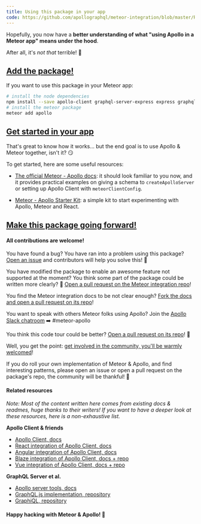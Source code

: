 ```yaml
---
title: Using this package in your app
code: https://github.com/apollographql/meteor-integration/blob/master/README.md#1-20
---
```


Hopefully, you now have a **better understanding of what "using Apollo in a Meteor app" means under the hood**.

After all, it's _not that_ terrible! 🌮

<a href="https://github.com/apollographql/meteor-integration/blob/master/README.md#3-5"><h2>Add the package!</h2></a>

If you want to use this package in your Meteor app:
```sh
# install the node dependencies
npm install --save apollo-client graphql-server-express express graphql graphql-tools body-parser
# install the meteor package
meteor add apollo
```

<a href="https://github.com/apollographql/meteor-integration/blob/master/README.md#6-8"><h2>Get started in your app</h2></a>

That's great to know how it works... but the end goal is to use Apollo & Meteor together, isn't it? 😏

To get started, here are some useful resources:

- [The official Meteor - Apollo docs](http://dev.apollodata.com/core/meteor.html): it should look familiar to you now, and it provides practical examples on giving a schema to `createApolloServer` or setting up Apollo Client with `meteorClientConfig`.

- [Meteor - Apollo Starter Kit](https://github.com/apollographql/meteor-starter-kit/): a simple kit to start experimenting with Apollo, Meteor and React.

<a href="https://github.com/apollographql/meteor-integration/blob/master/README.md#10-20"><h2>Make this package going forward!</h2></a>

<h4>All contributions are welcome!</h4>

You have found a bug? You have ran into a problem using this package? [Open an issue](https://github.com/apollostack/meteor-integration/issues) and contributors will help you solve this! 🙌

You have modified the package to enable an awesome feature not supported at the moment? You think some part of the package could be written more clearly? 🤔 [Open a pull request on the Meteor integration repo](https://github.com/apollostack/meteor-integration/pulls)!

You find the Meteor integration docs to be not clear enough? [Fork the docs and open a pull request on its repo](https://github.com/apollographql/core-docs/blob/master/source/meteor.md)!

You want to speak with others Meteor folks using Apollo? Join the [Apollo Slack chatroom](http://www.apollodata.com/#slack) ➡️ #meteor-apollo

You think this code tour could be better? [Open a pull request on its repo](https://github.com/xavcz/meteor-apollo-codetour)! 🎉

Well, you get the point: [get involved in the community, you'll be warmly welcomed](http://dev.apollodata.com/community/)!

If you do roll your own implementation of Meteor & Apollo, and find interesting patterns, please open an issue or open a pull request on the package's repo, the community will be thankful! 🙏

<h4>Related resources</h4>

_Note: Most of the content written here comes from existing docs & readmes, huge thanks to their writers! If you want to have a deeper look at these resources, here is a non-exhaustive list._

**Apollo Client & friends**

- [Apollo Client, docs](http://dev.apollodata.com/core/)
- [React integration of Apollo Client, docs](http://dev.apollodata.com/react/)
- [Angular integration of Apollo Client, docs](http://dev.apollodata.com/angular2/)
- [Blaze integration of Apollo Client, docs + repo](https://github.com/Swydo/blaze-apollo)
- [Vue integration of Apollo Client, docs + repo](https://github.com/Akryum/vue-apollo)

**GraphQL Server et al.**

- [Apollo server tools, docs](http://dev.apollodata.com/tools/)
- [GraphQL.js implementation, repository](https://github.com/graphql/graphql-js)
- [GraphiQL, repository](https://github.com/graphql/graphiql)

<h4>Happy hacking with Meteor & Apollo! 🎉</h4>
